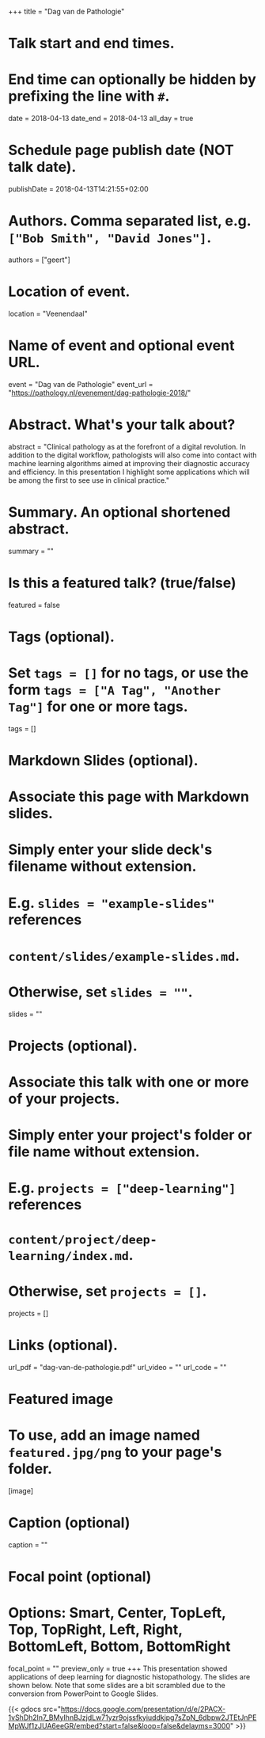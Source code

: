 +++
title = "Dag van de Pathologie"

# Talk start and end times.
#   End time can optionally be hidden by prefixing the line with `#`.
date = 2018-04-13
date_end = 2018-04-13
all_day = true

# Schedule page publish date (NOT talk date).
publishDate = 2018-04-13T14:21:55+02:00

# Authors. Comma separated list, e.g. `["Bob Smith", "David Jones"]`.
authors = ["geert"]

# Location of event.
location = "Veenendaal"

# Name of event and optional event URL.
event = "Dag van de Pathologie"
event_url = "https://pathology.nl/evenement/dag-pathologie-2018/"

# Abstract. What's your talk about?
abstract = "Clinical pathology as at the forefront of a digital revolution. In addition to the digital workflow, pathologists will also come into contact with machine learning algorithms aimed at improving their diagnostic accuracy and efficiency. In this presentation I highlight some applications which will be among the first to see use in clinical practice."

# Summary. An optional shortened abstract.
summary = ""

# Is this a featured talk? (true/false)
featured = false

# Tags (optional).
#   Set `tags = []` for no tags, or use the form `tags = ["A Tag", "Another Tag"]` for one or more tags.
tags = []

# Markdown Slides (optional).
#   Associate this page with Markdown slides.
#   Simply enter your slide deck's filename without extension.
#   E.g. `slides = "example-slides"` references 
#   `content/slides/example-slides.md`.
#   Otherwise, set `slides = ""`.
slides = ""

# Projects (optional).
#   Associate this talk with one or more of your projects.
#   Simply enter your project's folder or file name without extension.
#   E.g. `projects = ["deep-learning"]` references 
#   `content/project/deep-learning/index.md`.
#   Otherwise, set `projects = []`.
projects = []

# Links (optional).
url_pdf = "dag-van-de-pathologie.pdf"
url_video = ""
url_code = ""

# Featured image
# To use, add an image named `featured.jpg/png` to your page's folder. 
[image]
  # Caption (optional)
  caption = ""

  # Focal point (optional)
  # Options: Smart, Center, TopLeft, Top, TopRight, Left, Right, BottomLeft, Bottom, BottomRight
  focal_point = ""
  preview_only = true
+++
This presentation showed applications of deep learning for diagnostic histopathology. The slides are shown below. Note that some slides are a bit scrambled due to the conversion from PowerPoint to Google Slides.

{{< gdocs src="https://docs.google.com/presentation/d/e/2PACX-1vShDh2ln7_BMyIhnBJzjdLw71yzr9ojssfkyiuddkjpg7sZpN_6dbpw2JTEtJnPEMpWJf1zJUA6eeGR/embed?start=false&loop=false&delayms=3000" >}}